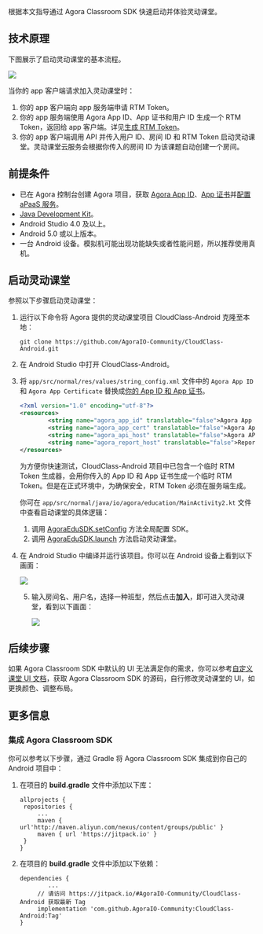 根据本文指导通过 Agora Classroom SDK 快速启动并体验灵动课堂。

## 技术原理

下图展示了启动灵动课堂的基本流程。

![](https://web-cdn.agora.io/docs-files/1626925692656)

当你的 app 客户端请求加入灵动课堂时：

1. 你的 app 客户端向 app 服务端申请 RTM Token。
2. 你的 app 服务端使用 Agora App ID、App 证书和用户 ID 生成一个 RTM Token，返回给 app 客户端。详见[生成 RTM Token](/cn/Real-time-Messaging/token_server_rtm)。
3. 你的 app 客户端调用 API 并传入用户 ID、房间 ID 和 RTM Token 启动灵动课堂。灵动课堂云服务会根据你传入的房间 ID 为该课题自动创建一个房间。

<a name="prerequisites"></a>
## 前提条件

- 已在 Agora 控制台创建 Agora 项目，获取 [Agora App ID](/cn/Agora%20Platform/get_appid_token#%E8%8E%B7%E5%8F%96-app-id)、[App 证书](/cn/Agora%20Platform/get_appid_token#%E8%8E%B7%E5%8F%96-app-%E8%AF%81%E4%B9%A6)并[配置 aPaaS 服务](/cn/agora-class/agora_class_prep?platform=Web)。
- [Java Development Kit](https://www.oracle.com/java/technologies/javase-downloads.html)。
- Android Studio 4.0 及以上。
- Android 5.0 或以上版本。
- 一台 Android 设备。模拟机可能出现功能缺失或者性能问题，所以推荐使用真机。

## 启动灵动课堂

参照以下步骤启动灵动课堂：

1. 运行以下命令将 Agora 提供的灵动课堂项目 CloudClass-Android 克隆至本地：

   ```
   git clone https://github.com/AgoraIO-Community/CloudClass-Android.git
   ```

2. 在 Android Studio 中打开 CloudClass-Android。

3. 将 `app/src/normal/res/values/string_config.xml` 文件中的 `Agora App ID` 和 `Agora App Certificate` 替换成[你的 App ID 和 App 证书](#prerequisites)。

   ```xml
   <?xml version="1.0" encoding="utf-8"?>
   <resources>
           <string name="agora_app_id" translatable="false">Agora App ID</string>
           <string name="agora_app_cert" translatable="false">Agora App Certificate</string>
           <string name="agora_api_host" translatable="false">Agora API Host</string>
           <string name="agora_report_host" translatable="false">Report API Host</string>
   </resources>
   ```

   为方便你快速测试，CloudClass-Android 项目中已包含一个临时 RTM Token 生成器，会用你传入的 App ID 和 App 证书生成一个临时 RTM Token。但是在正式环境中，为确保安全，RTM Token 必须在服务端生成。

   你可在 `app/src/normal/java/io/agora/education/MainActivity2.kt` 文件中查看启动课堂的具体逻辑：

   1. 调用 [AgoraEduSDK.setConfig](/cn/agora-class/agora_class_api_ref_android?platform=Android#setconfig) 方法全局配置 SDK。
   2. 调用 [AgoraEduSDK.launch](/cn/agora-class/agora_class_api_ref_android?platform=Android#launch) 方法启动灵动课堂。

4. 在 Android Studio 中编译并运行该项目。你可以在 Android 设备上看到以下画面：

   ![](https://web-cdn.agora.io/docs-files/1623315354864)

   5. 输入房间名、用户名，选择一种班型，然后点击**加入**，即可进入灵动课堂，看到以下画面：

      ![](https://web-cdn.agora.io/docs-files/1622431132516)

## 后续步骤

如果 Agora Classroom SDK 中默认的 UI 无法满足你的需求，你可以参考[自定义课堂 UI 文档](/cn/agora-class/agora_class_custom_ui_android?platform=Android)，获取 Agora Classroom SDK 的源码，自行修改灵动课堂的 UI，如更换颜色、调整布局。

## 更多信息

### 集成 Agora Classroom SDK

你可以参考以下步骤，通过 Gradle 将 Agora Classroom SDK 集成到你自己的 Android 项目中：

1. 在项目的 **build.gradle** 文件中添加以下库：

   ```
   allprojects {
   	repositories {
   		...
   		maven { url'http://maven.aliyun.com/nexus/content/groups/public' }
   		maven { url 'https://jitpack.io' }
   	}
   }
   ```

2. 在项目的 **build.gradle** 文件中添加以下依赖：

   ```
   dependencies {
           ...
   		// 请访问 https://jitpack.io/#AgoraIO-Community/CloudClass-Android 获取最新 Tag
   		implementation 'com.github.AgoraIO-Community:CloudClass-Android:Tag'
   }
   ```